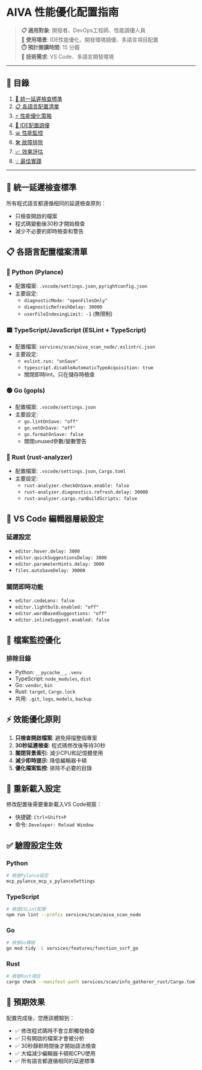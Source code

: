 # AIVA 性能優化配置指南

> **📋 適用對象**: 開發者、DevOps工程師、性能調優人員  
> **🎯 使用場景**: IDE性能優化、開發環境調優、多語言項目配置  
> **⏱️ 預計閱讀時間**: 15 分鐘  
> **🔧 技術需求**: VS Code、多語言開發環境

---

## 📑 目錄

1. [🎯 統一延遲檢查標準](#-統一延遲檢查標準)
2. [📋 各語言配置清單](#-各語言配置清單)
3. [⚡ 性能優化策略](#-性能優化策略)
4. [🔧 IDE配置調優](#-ide配置調優)
5. [📊 性能監控](#-性能監控)
6. [🛠️ 故障排除](#️-故障排除)
7. [📈 效果評估](#-效果評估)
8. [💡 最佳實踐](#-最佳實踐)

---

## 🎯 統一延遲檢查標準
所有程式語言都遵循相同的延遲檢查原則：
- 只檢查開啟的檔案
- 程式碼變動後30秒才開始檢查
- 減少不必要的即時檢查和警告

## 📋 各語言配置檔案清單

### 🐍 Python (Pylance)
- 配置檔案: `.vscode/settings.json`, `pyrightconfig.json`
- 主要設定:
  - `diagnosticMode: "openFilesOnly"`
  - `diagnosticRefreshDelay: 30000`
  - `userFileIndexingLimit: -1` (無限制)

### 🟨 TypeScript/JavaScript (ESLint + TypeScript)
- 配置檔案: `services/scan/aiva_scan_node/.eslintrc.json`
- 主要設定:
  - `eslint.run: "onSave"`
  - `typescript.disableAutomaticTypeAcquisition: true`
  - 關閉即時lint，只在儲存時檢查

### 🟢 Go (gopls)
- 配置檔案: `.vscode/settings.json`
- 主要設定:
  - `go.lintOnSave: "off"`
  - `go.vetOnSave: "off"`
  - `go.formatOnSave: false`
  - 關閉unused參數/變數警告

### 🦀 Rust (rust-analyzer)
- 配置檔案: `.vscode/settings.json`, `Cargo.toml`
- 主要設定:
  - `rust-analyzer.checkOnSave.enable: false`
  - `rust-analyzer.diagnostics.refresh.delay: 30000`
  - `rust-analyzer.cargo.runBuildScripts: false`

## 🔧 VS Code 編輯器層級設定

### 延遲設定
- `editor.hover.delay: 3000`
- `editor.quickSuggestionsDelay: 3000`
- `editor.parameterHints.delay: 3000`
- `files.autoSaveDelay: 30000`

### 關閉即時功能
- `editor.codeLens: false`
- `editor.lightbulb.enabled: "off"`
- `editor.wordBasedSuggestions: "off"`
- `editor.inlineSuggest.enabled: false`

## 📁 檔案監控優化

### 排除目錄
- Python: `__pycache__`, `.venv`
- TypeScript: `node_modules`, `dist`
- Go: `vendor`, `bin`
- Rust: `target`, `Cargo.lock`
- 共用: `.git`, `logs`, `models`, `backup`

## ⚡ 效能優化原則

1. **只檢查開啟檔案**: 避免掃描整個專案
2. **30秒延遲檢查**: 程式碼修改後等待30秒
3. **關閉背景索引**: 減少CPU和記憶體使用
4. **減少即時提示**: 降低編輯器卡頓
5. **優化檔案監控**: 排除不必要的目錄

## 🔄 重新載入設定

修改配置後需要重新載入VS Code視窗：
- 快捷鍵: `Ctrl+Shift+P`
- 命令: `Developer: Reload Window`

## ✅ 驗證設定生效

### Python
```bash
# 檢查Pylance設定
mcp_pylance_mcp_s_pylanceSettings
```

### TypeScript
```bash
# 檢查ESLint配置
npm run lint --prefix services/scan/aiva_scan_node
```

### Go
```bash
# 檢查Go模組
go mod tidy -C services/features/function_ssrf_go
```

### Rust
```bash
# 檢查Rust項目
cargo check --manifest-path services/scan/info_gatherer_rust/Cargo.toml
```

## 🎉 預期效果

配置完成後，您應該體驗到：
- ✅ 修改程式碼時不會立即觸發檢查
- ✅ 只有開啟的檔案才會被分析
- ✅ 30秒靜默時間後才開始語法檢查
- ✅ 大幅減少編輯器卡頓和CPU使用
- ✅ 所有語言都遵循相同的延遲標準